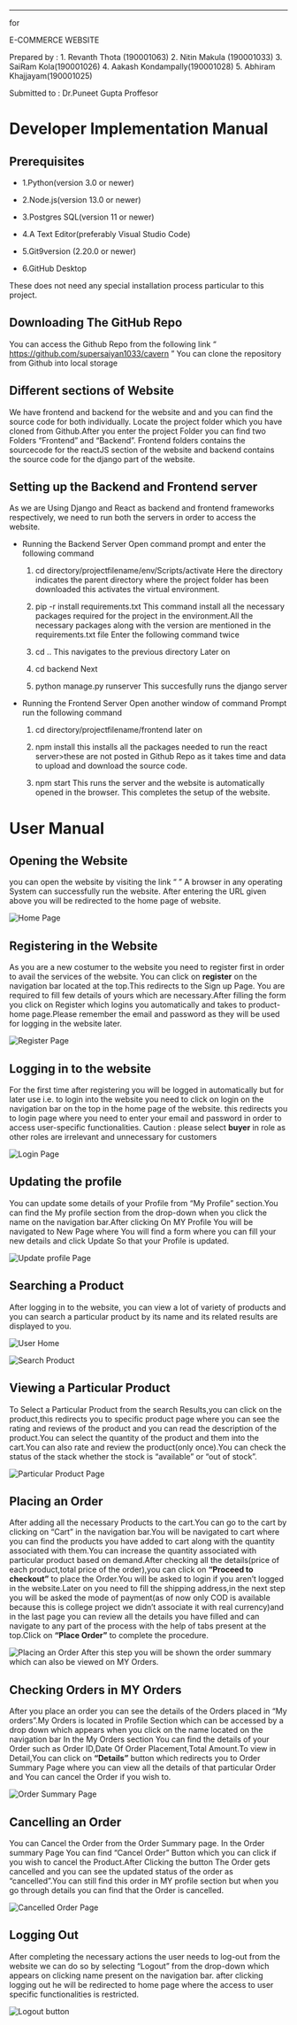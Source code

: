 * * * * *

for

E-COMMERCE WEBSITE

Prepared by : 1. Revanth Thota (190001063)
2. Nitin Makula (190001033)
3. SaiRam Kola(190001026)
4. Aakash Kondampally(190001028)
5. Abhiram Khajjayam(190001025)

Submitted to : Dr.Puneet Gupta
Proffesor

Developer Implementation Manual
===============================

Prerequisites
-------------

-   1.Python(version 3.0 or newer)

-   2.Node.js(version 13.0 or newer)

-   3.Postgres SQL(version 11 or newer)

-   4.A Text Editor(preferably Visual Studio Code)

-   5.Git9version (2.20.0 or newer)

-   6.GitHub Desktop

These does not need any special installation process particular to this project.

Downloading The GitHub Repo
---------------------------

You can access the Github Repo from the following link “ https://github.com/supersaiyan1033/cavern ” You can clone the repository from Github into local storage

Different sections of Website
-----------------------------

We have frontend and backend for the website and and you can find the source code for both individually. Locate the project folder which you have cloned from Github.After you enter the project Folder you can find two Folders “Frontend” and “Backend”. Frontend folders contains the sourcecode for the reactJS section of the website and backend contains the source code for the django part of the website.

Setting up the Backend and Frontend server
------------------------------------------

As we are Using Django and React as backend and frontend frameworks respectively, we need to run both the servers in order to access the website.

-   Running the Backend Server Open command prompt and enter the following command

    1.  cd directory/projectfilename/env/Scripts/activate 
    Here the directory indicates the parent directory where the project folder has been downloaded this activates the virtual environment.

    2.  pip -r install requirements.txt 
    This command install all the necessary packages required for the project in the environment.All the necessary packages along with the version are mentioned in the requirements.txt file Enter the following command twice

    3.  cd .. 
    This navigates to the previous directory Later on

    4.  cd backend 
    Next

    
    6.  python manage.py runserver 
    This succesfully runs the django server

-   Running the Frontend Server Open another window of command Prompt run the following command

    1.  cd directory/projectfilename/frontend 
    later on

    2.  npm install 
    this installs all the packages needed to run the react server\>these are not posted in Github Repo as it takes time and data to upload and download the source code.

    3.  npm start 
    This runs the server and the website is automatically opened in the browser. This completes the setup of the website.

User Manual
===========

Opening the Website
-------------------

you can open the website by visiting the link “ ” A browser in any operating System can successfully run the website. After entering the URL given above you will be redirected to the home page of website.

![Home Page](./Screenshots/Home_Page.JPG)

Registering in the Website
--------------------------

As you are a new costumer to the website you need to register first in order to avail the services of the website. You can click on **register** on the navigation bar located at the top.This redirects to the Sign up Page. You are required to fill few details of yours which are necessary.After filling the form you click on Register which logins you automatically and takes to product-home page.Please remember the email and password as they will be used for logging in the website later.

![Register Page](./Screenshots/register.JPG)

Logging in to the website
-------------------------

For the first time after registering you will be logged in automatically but for later use i.e. to login into the website you need to click on login on the navigation bar on the top in the home page of the website. this redirects you to login page where you need to enter your email and password in order to access user-specific functionalities. Caution : please select **buyer** in role as other roles are irrelevant and unnecessary for customers

![Login Page](./Screenshots/Login_page.JPG)

Updating the profile
--------------------

You can update some details of your Profile from “My Profile” section.You can find the My profile section from the drop-down when you click the name on the navigation bar.After clicking On MY Profile You will be navigated to New Page where You will find a form where you can fill your new details and click Update So that your Profile is updated.

![Update profile Page](./Screenshots/UpdateProfile.JPG)

Searching a Product
-------------------

After logging in to the website, you can view a lot of variety of products and you can search a particular product by its name and its related results are displayed to you.

![User Home](./Screenshots/User_home.JPG)

![Search Product](./Screenshots/SearchProduct.JPG)

Viewing a Particular Product
----------------------------

To Select a Particular Product from the search Results,you can click on the product,this redirects you to specific product page where you can see the rating and reviews of the product and you can read the description of the product.You can select the quantity of the product and them into the cart.You can also rate and review the product(only once).You can check the status of the stack whether the stock is “available” or “out of stock”.

![Particular Product Page](./Screenshots/ParticularProduct.JPG)

Placing an Order
----------------

After adding all the necessary Products to the cart.You can go to the cart by clicking on “Cart” in the navigation bar.You will be navigated to cart where you can find the products you have added to cart along with the quantity associated with them.You can increase the quantity associated with particular product based on demand.After checking all the details(price of each product,total price of the order),you can click on **“Proceed to checkout”** to place the Order.You will be asked to login if you aren’t logged in the website.Later on you need to fill the shipping address,in the next step you will be asked the mode of payment(as of now only COD is available because this is college project we didn’t associate it with real currency)and in the last page you can review all the details you have filled and can navigate to any part of the process with the help of tabs present at the top.Click on **“Place Order”** to complete the procedure.

![Placing an Order](./Screenshots/PlaceOrder.JPG)
After this step you will be shown the order summary which can also be viewed on MY Orders.

Checking Orders in MY Orders
----------------------------

After you place an order you can see the details of the Orders placed in “My orders”.My Orders is located in Profile Section which can be accessed by a drop down which appears when you click on the name located on the navigation bar In the My Orders section You can find the details of your Order such as Order ID,Date Of Order Placement,Total Amount.To view in Detail,You can click on **“Details”** button which redirects you to Order Summary Page where you can view all the details of that particular Order and You can cancel the Order if you wish to.

![Order Summary Page](./Screenshots/OrderSummary.JPG ) 

Cancelling an Order
-------------------

You can Cancel the Order from the Order Summary page. In the Order summary Page You can find “Cancel Order” Button which you can click if you wish to cancel the Product.After Clicking the button The Order gets cancelled and you can see the updated status of the order as “cancelled”.You can still find this order in MY profile section but when you go through details you can find that the Order is cancelled.

![Cancelled Order Page](./Screenshots/CancelledOrder.JPG)

Logging Out
-----------

After completing the necessary actions the user needs to log-out from the website we can do so by selecting “Logout” from the drop-down which appears on clicking name present on the navigation bar. after clicking logging out he will be redirected to home page where the access to user specific functionalities is restricted.

![Logout button](./Screenshots/Logout.JPG)

